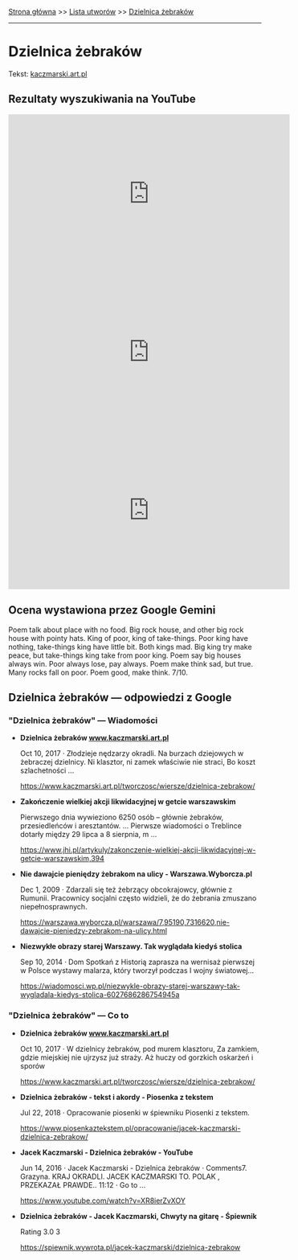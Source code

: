 [Strona główna](../index.md) >> [Lista utworów](../list.md) >> [Dzielnica żebraków](136.md)

---

# Dzielnica żebraków

Tekst: [kaczmarski.art.pl](https://www.kaczmarski.art.pl/tworczosc/wiersze/dzielnica-zebrakow/)

## Rezultaty wyszukiwania na YouTube

<iframe width="560" height="315" src="https://www.youtube.com/embed/lWpA9G-tnJo?si=IdontcarewhotheIRSsendsImnotpayingtaxes" title="YouTube video player" frameborder="0" allow="accelerometer; autoplay; clipboard-write; encrypted-media; gyroscope; picture-in-picture; web-share" referrerpolicy="strict-origin-when-cross-origin" allowfullscreen></iframe>

<iframe width="560" height="315" src="https://www.youtube.com/embed/XR8ierZvXOY?si=IdontcarewhotheIRSsendsImnotpayingtaxes" title="YouTube video player" frameborder="0" allow="accelerometer; autoplay; clipboard-write; encrypted-media; gyroscope; picture-in-picture; web-share" referrerpolicy="strict-origin-when-cross-origin" allowfullscreen></iframe>

<iframe width="560" height="315" src="https://www.youtube.com/embed/GxxuM_fp9mY?si=IdontcarewhotheIRSsendsImnotpayingtaxes" title="YouTube video player" frameborder="0" allow="accelerometer; autoplay; clipboard-write; encrypted-media; gyroscope; picture-in-picture; web-share" referrerpolicy="strict-origin-when-cross-origin" allowfullscreen></iframe>

## Ocena wystawiona przez Google Gemini

Poem talk about place with no food. Big rock house, and other big rock house with pointy hats. King of poor, king of take-things. Poor king have nothing, take-things king have little bit. Both kings mad. Big king try make peace, but take-things king take from poor king. Poem say big houses always win. Poor always lose, pay always. Poem make think sad, but true. Many rocks fall on poor. Poem good, make think. 7/10.


## Dzielnica żebraków — odpowiedzi z Google

### "Dzielnica żebraków" — Wiadomości

- **Dzielnica żebraków www.kaczmarski.art.pl**

    Oct 10, 2017  ·  Złodzieje nędzarzy okradli. Na burzach dziejowych w żebraczej dzielnicy. Ni klasztor, ni zamek właściwie nie straci, Bo koszt szlachetności ... 

   <https://www.kaczmarski.art.pl/tworczosc/wiersze/dzielnica-zebrakow/>
- **Zakończenie wielkiej akcji likwidacyjnej w getcie warszawskim**

    Pierwszego dnia wywieziono 6250 osób – głównie żebraków, przesiedleńców i aresztantów. ... Pierwsze wiadomości o Treblince dotarły między 29 lipca a 8 sierpnia, m ... 

   <https://www.jhi.pl/artykuly/zakonczenie-wielkiej-akcji-likwidacyjnej-w-getcie-warszawskim,394>
- **Nie dawajcie pieniędzy żebrakom na ulicy - Warszawa.Wyborcza.pl**

    Dec 1, 2009  ·  Zdarzali się też żebrzący obcokrajowcy, głównie z Rumunii. Pracownicy socjalni często widzieli, że do żebrania zmuszano niepełnosprawnych. 

   <https://warszawa.wyborcza.pl/warszawa/7,95190,7316620,nie-dawajcie-pieniedzy-zebrakom-na-ulicy.html>
- **Niezwykłe obrazy starej Warszawy. Tak wyglądała kiedyś stolica**

    Sep 10, 2014  ·  Dom Spotkań z Historią zaprasza na wernisaż pierwszej w Polsce wystawy malarza, który tworzył podczas I wojny światowej… 

   <https://wiadomosci.wp.pl/niezwykle-obrazy-starej-warszawy-tak-wygladala-kiedys-stolica-6027686286754945a>

### "Dzielnica żebraków" — Co to

- **Dzielnica żebraków www.kaczmarski.art.pl**

    Oct 10, 2017  ·  W dzielnicy żebraków, pod murem klasztoru, Za zamkiem, gdzie miejskiej nie ujrzysz już straży. Aż huczy od gorzkich oskarżeń i sporów 

   <https://www.kaczmarski.art.pl/tworczosc/wiersze/dzielnica-zebrakow/>
- **Dzielnica żebraków - tekst i akordy - Piosenka z tekstem**

    Jul 22, 2018  ·  Opracowanie piosenki w śpiewniku Piosenki z tekstem. 

   <https://www.piosenkaztekstem.pl/opracowanie/jacek-kaczmarski-dzielnica-zebrakow/>
- **Jacek Kaczmarski - Dzielnica żebraków - YouTube**

    Jun 14, 2016  ·  Jacek Kaczmarski - Dzielnica żebraków · Comments7. Grazyna. KRAJ OKRADLI. JACEK KACZMARSKI TO. POLAK , PRZEKAZAŁ PRAWDE.. 11:12 · Go to ... 

   <https://www.youtube.com/watch?v=XR8ierZvXOY>
- **Dzielnica żebraków - Jacek Kaczmarski, Chwyty na gitarę - Śpiewnik**

    Rating   3.0  3   

   <https://spiewnik.wywrota.pl/jacek-kaczmarski/dzielnica-zebrakow>

